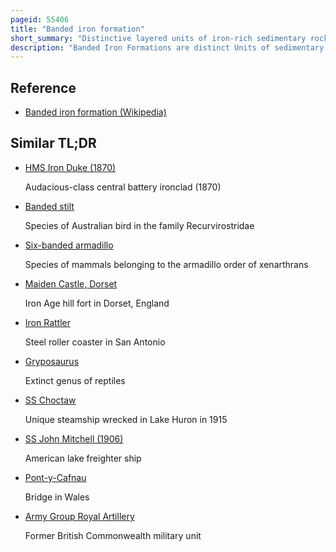 ```yaml
---
pageid: 55406
title: "Banded iron formation"
short_summary: "Distinctive layered units of iron-rich sedimentary rock that are almost always of Precambrian age"
description: "Banded Iron Formations are distinct Units of sedimentary Rock Consisting of alternating Layers of Iron Oxides and iron-poor Chert. They can be up to several hundred Meters thick and extend laterally for several hundred Kilometers. Almost all of these Formations are precambrian and were thought to measure the Oxygenation of the Earth's Oceans. Some of Earth's oldest Rock Formations formed about 3700million Years ago are associated with banded Iron Formations."
---
```


## Reference

- [Banded iron formation (Wikipedia)](https://en.wikipedia.org/?curid=55406)

## Similar TL;DR

- [HMS Iron Duke (1870)](/tldr/en/hms-iron-duke-1870)

  Audacious-class central battery ironclad (1870)

- [Banded stilt](/tldr/en/banded-stilt)

  Species of Australian bird in the family Recurvirostridae

- [Six-banded armadillo](/tldr/en/six-banded-armadillo)

  Species of mammals belonging to the armadillo order of xenarthrans

- [Maiden Castle, Dorset](/tldr/en/maiden-castle-dorset)

  Iron Age hill fort in Dorset, England

- [Iron Rattler](/tldr/en/iron-rattler)

  Steel roller coaster in San Antonio

- [Gryposaurus](/tldr/en/gryposaurus)

  Extinct genus of reptiles

- [SS Choctaw](/tldr/en/ss-choctaw)

  Unique steamship wrecked in Lake Huron in 1915

- [SS John Mitchell (1906)](/tldr/en/ss-john-mitchell-1906)

  American lake freighter ship

- [Pont-y-Cafnau](/tldr/en/pont-y-cafnau)

  Bridge in Wales

- [Army Group Royal Artillery](/tldr/en/army-group-royal-artillery)

  Former British Commonwealth military unit

